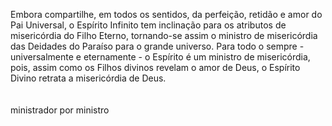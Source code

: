 ﻿Embora compartilhe, em todos os sentidos, da perfeição, retidão e amor do Pai Universal, o Espírito Infinito tem inclinação para os atributos de misericórdia do Filho Eterno, tornando-se assim o ministro de misericórdia das Deidades do Paraíso para o grande universo. Para todo o sempre - universalmente e eternamente - o Espírito é um ministro de misericórdia, pois, assim como os Filhos divinos revelam o amor de Deus, o Espírito Divino retrata a misericórdia de Deus.<BR><BR><BR>ministrador por ministro
